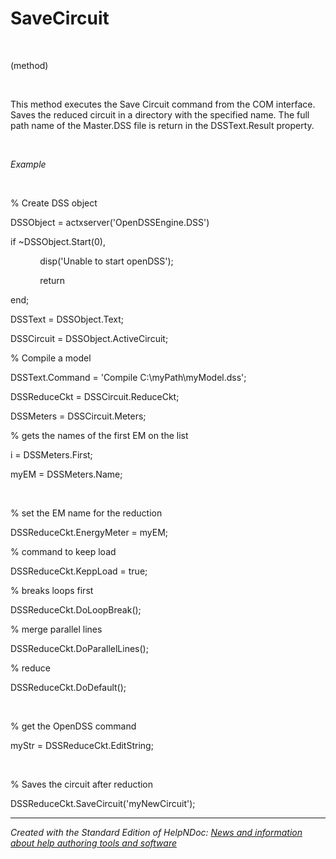 # SaveCircuit

&nbsp;

(method)

&nbsp;

This method executes the Save Circuit command from the COM interface. Saves the reduced circuit in a directory with the specified name. The full path name of the Master.DSS file is return in the DSSText.Result property.

&nbsp;

*Example*

&nbsp;

% Create DSS object

DSSObject = actxserver('OpenDSSEngine.DSS')

if ~DSSObject.Start(0),

&nbsp; &nbsp; &nbsp; &nbsp; &nbsp; &nbsp; disp('Unable to start openDSS');

&nbsp; &nbsp; &nbsp; &nbsp; &nbsp; &nbsp; return

end;

DSSText = DSSObject.Text;

DSSCircuit = DSSObject.ActiveCircuit;

% Compile a model &nbsp; &nbsp;

DSSText.Command = 'Compile C:\\myPath\\myModel.dss';

DSSReduceCkt = DSSCircuit.ReduceCkt;

DSSMeters = DSSCircuit.Meters;

% gets the names of the first EM on the list

i = DSSMeters.First;

myEM = DSSMeters.Name;

&nbsp;

% set the EM name for the reduction

DSSReduceCkt.EnergyMeter = myEM;

% command to keep load&nbsp;

DSSReduceCkt.KeppLoad = true;

% breaks loops first

DSSReduceCkt.DoLoopBreak();

% merge parallel lines

DSSReduceCkt.DoParallelLines();

% reduce&nbsp;

DSSReduceCkt.DoDefault();

&nbsp;

% get the OpenDSS command

myStr = DSSReduceCkt.EditString;

&nbsp;

% Saves the circuit after reduction

DSSReduceCkt.SaveCircuit('myNewCircuit');

***
_Created with the Standard Edition of HelpNDoc: [News and information about help authoring tools and software](<https://www.helpauthoringsoftware.com>)_
